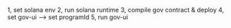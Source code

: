 1, set solana env 
2, run solana runtime
3, compile gov contract & deploy 
4, set gov-ui --> set programId 
5, run gov-ui 